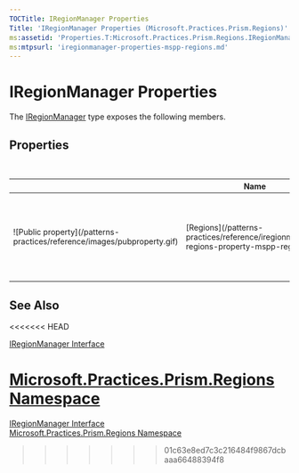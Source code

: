 ```yaml
---
TOCTitle: IRegionManager Properties
Title: 'IRegionManager Properties (Microsoft.Practices.Prism.Regions)'
ms:assetid: 'Properties.T:Microsoft.Practices.Prism.Regions.IRegionManager'
ms:mtpsurl: 'iregionmanager-properties-mspp-regions.md'
---
```



# IRegionManager Properties

The [IRegionManager](/patterns-practices/reference/iregionmanager-interface-mspp-regions) type exposes the following members.

## Properties
 
<table>

<thead>
<tr class="header">
<th> </th>
<th>Name</th>
<th>Description</th>
</tr>
</thead>
<tbody>
<tr class="odd">
<td>![Public property](/patterns-practices/reference/images/pubproperty.gif)</td>
<td>[Regions](/patterns-practices/reference/iregionmanager-regions-property-mspp-regions)</td>
<td><div class="summary">
Gets a collection of [IRegion](/patterns-practices/reference/iregion-interface-mspp-regions) that identify each region by name. You can use this collection to add or remove regions to the current region manager.
</div></td>
</tr>
</tbody>
</table>

## See Also
<<<<<<< HEAD

[IRegionManager Interface](/patterns-practices/reference/iregionmanager-interface-mspp-regions)

[Microsoft.Practices.Prism.Regions Namespace](/patterns-practices/reference/mspp-regions-namespace)
=======

[IRegionManager Interface](/patterns-practices/reference/iregionmanager-interface-mspp-regions)<br/>
[Microsoft.Practices.Prism.Regions Namespace](/patterns-practices/reference/mspp-regions-namespace)<br/>
>>>>>>> 01c63e8ed7c3c216484f9867dcbaaa66488394f8

